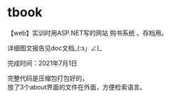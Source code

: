# tbook
【web】实训时用ASP.NET写的网站 购书系统 。存档用。

详细图文报告见doc文档_(:з」∠)_

完成时间：2021年7月1日  

完整代码是压缩包打包好的，  
放了3个about界面的文件在外面，方便检索语言。


